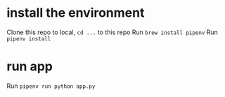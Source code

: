 # install the environment
Clone this repo to local, `cd ...` to this repo
Run `brew install pipenv`
Run `pipenv install`

# run app
Run `pipenv run python app.py`
